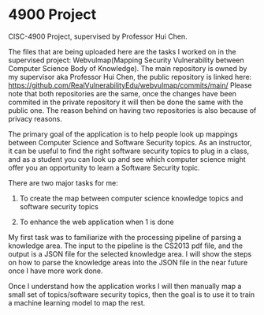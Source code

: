 # 4900 Project
CISC-4900 Project, supervised by Professor Hui Chen. 

The files that are being uploaded here are the tasks I worked on in the supervised project: Webvulmap(Mapping Security Vulnerability between Computer Science Body of Knowledge). 
The main repository is owned by my supervisor aka Professor Hui Chen, the public repository is linked here: https://github.com/RealVulnerabilityEdu/webvulmap/commits/main/
Please note that both repositories are the same, once the changes have been commited in the private repository it will then be done the same with the public one. 
The reason behind on having two repositories is also because of privacy reasons.

The primary goal of the application is to help people look up mappings
between Computer Science and Software Security topics. As an instructor,
it can be useful to find the right software security topics to plug in a
class, and as a student you can look up and see which computer science
might offer you an opportunity to learn a Software Security topic.

There are two major tasks for me:

1. To create the map between computer science knowledge topics and
software security topics

2. To enhance the web application when 1 is done


My first task was to familiarize with the processing pipeline of parsing a knowledge area. 
The input to the pipeline is the CS2013 pdf file, and the output is a JSON file for the selected knowledge area.
I will show the steps on how to parse the knowledge areas into the JSON file in the near future once I have more work done. 

Once I understand how the application works I will then manually map a small set of
topics/software security topics, then the goal is to use it to train a machine learning
model to map the rest.
